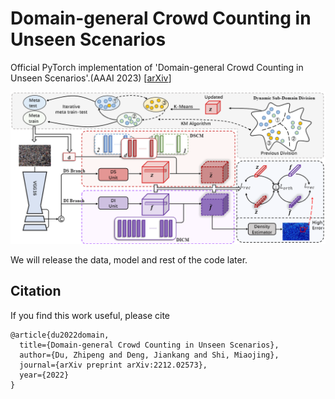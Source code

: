 # Domain-general Crowd Counting in Unseen Scenarios

Official PyTorch implementation of 'Domain-general Crowd Counting in Unseen Scenarios'.(AAAI 2023) [[arXiv](https://arxiv.org/abs/2212.02573)]

![overview](./samples_imgs/overview.PNG)



We will release the data, model and rest of the code later.

## Citation

If you find this work useful, please cite

``` @article{du2022redesigning,
@article{du2022domain,
  title={Domain-general Crowd Counting in Unseen Scenarios},
  author={Du, Zhipeng and Deng, Jiankang and Shi, Miaojing},
  journal={arXiv preprint arXiv:2212.02573},
  year={2022}
}

